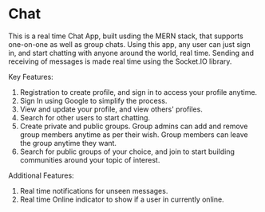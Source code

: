 # Chat
This is a real time Chat App, built usding the MERN stack, that supports one-on-one as well as group chats. Using this app, any user can just sign in, and start chatting with anyone around the world, real time. Sending and receiving of messages is made real time using the Socket.IO library.

Key Features:
1. Registration to create profile, and sign in to access your profile anytime.
2. Sign In using Google to simplify the process.
3. View and update your profile, and view others' profiles.
4. Search for other users to start chatting.
5. Create private and public groups. Group admins can add and remove group members anytime as per their wish. Group members can leave the group anytime they want.
6. Search for public groups of your choice, and join to start building communities around your topic of interest.

Additional Features:
1. Real time notifications for unseen messages.
2. Real time Online indicator to show if a user in currently online.
